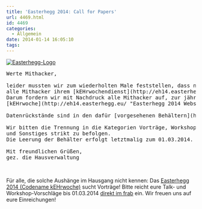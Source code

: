 ```yaml
---
title: 'Easterhegg 2014: Call for Papers'
url: 4469.html
id: 4469
categories:
  - Allgemein
date: 2014-01-14 16:05:10
tags:
---
```


[![Easterhegg-Logo](https://blog.shackspace.de/wp-content/uploads/2014/01/Easterhegg-Logo-300x181.png)](https://blog.shackspace.de/wp-content/uploads/2014/01/Easterhegg-Logo.png)
<pre>Werte Mithacker,

leider mussten wir zum wiederholten Male feststellen, dass nicht
alle Mithacker ihrem [kEHrwochendienst](http://eh14.easterhegg.eu/ "Easterhegg 2014 Website") Folge leisten.
Darum fordern wir mit Nachdruck alle Mithacker auf, zur jährlichen
[kEHrwoche](http://eh14.easterhegg.eu/ "Easterhegg 2014 Website") vom 18\. bis 21. April 2014 in Stuttgart zu erscheinen.

Datenrückstände sind in den dafür [vorgesehenen Behältern](https://frab.cccv.de/en/EH2014/cfp/session/new "Call for Papers Submission System") zu sammeln.

Wir bitten die Trennung in die Kategorien Vorträge, Workshops
und Sonstiges strikt zu befolgen.
Die Leerung der Behälter erfolgt letztmalig zum 01.03.2014.

Mit freundlichen Grüßen,
gez. die Hausverwaltung</pre>
&nbsp;

Für alle, die solche Aushänge im Hausgang nicht kennen: Das [Easterhegg 2014 (Codename kEHrwoche)](http://eh14.easterhegg.eu/ "Easterhegg 2014 Website") sucht Vorträge!
Bitte reicht eure Talk- und Workshop-Vorschläge bis 01.03.2014 [direkt im frab](https://frab.cccv.de/en/EH2014/cfp/session/new) ein.
Wir freuen uns auf eure Einreichungen!